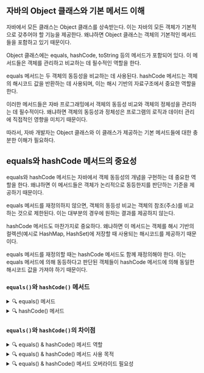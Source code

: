 ## 자바의 Object 클래스와 기본 메서드 이해

자바에서 모든 클래스는 Object 클래스를 상속받는다. 이는 자바의 모든 객체가 기본적으로 갖추어야 할 기능을 제공한다. 왜냐하면 Object 클래스는 객체의 기본적인 메서드들을 포함하고 있기 때문이다.

Object 클래스에는 equals, hashCode, toString 등의 메서드가 포함되어 있다. 이 메서드들은 객체를 관리하고 비교하는 데 필수적인 역할을 한다.

equals 메서드는 두 객체의 동등성을 비교하는 데 사용된다. hashCode 메서드는 객체의 해시코드 값을 반환하는 데 사용되며, 이는 해시 기반의 자료구조에서 중요한 역할을 한다.

이러한 메서드들은 자바 프로그래밍에서 객체의 동등성 비교와 객체의 정체성을 관리하는 데 필수적이다. 왜냐하면 객체의 동등성과 정체성은 프로그램의 로직과 데이터 관리에 직접적인 영향을 미치기 때문이다.

따라서, 자바 개발자는 Object 클래스와 이 클래스가 제공하는 기본 메서드들에 대한 충분한 이해가 필요하다.

## equals와 hashCode 메서드의 중요성

equals와 hashCode 메서드는 자바에서 객체 동등성의 개념을 구현하는 데 중요한 역할을 한다. 왜냐하면 이 메서드들은 객체가 논리적으로 동등한지를 판단하는 기준을 제공하기 때문이다.

equals 메서드를 재정의하지 않으면, 객체의 동등성 비교는 객체의 참조(주소)를 비교하는 것으로 제한된다. 이는 대부분의 경우에 원하는 결과를 제공하지 않는다.

hashCode 메서드도 마찬가지로 중요하다. 왜냐하면 이 메서드는 객체를 해시 기반의 컬렉션(예시로 HashMap, HashSet)에 저장할 때 사용되는 해시코드를 제공하기 때문이다.

equals 메서드를 재정의할 때는 hashCode 메서드도 함께 재정의해야 한다. 이는 equals 메서드에 의해 동등하다고 판단된 객체들이 hashCode 메서드에 의해 동일한 해시코드 값을 가져야 하기 때문이다.

### `equals()`와 `hashCode()` 메서드

<details>
<summary>🔍 equals() 메서드</summary>
equals() 메서드는 두 객체의 값이 일치하는지를 판단하여, 일치할 경우 true, 그렇지 않을 경우 false를 반환합니다. 기본적으로는 객체의 참조(주소)를 비교하지만, 클래스에서 오버라이드하여 값 비교를 수행할 수 있습니다.
</details>

<details>
<summary>🔍 hashCode() 메서드</summary>
hashCode() 메서드는 객체의 해시코드를 반환합니다. 이 해시코드는 객체의 주소값을 기반으로 생성되며, 객체를 해시 기반의 컬렉션(예: HashMap, HashSet)에서 사용할 때 유용합니다. 객체가 동일하다면 같은 해시코드를 반환해야 합니다.
</details>

### `equals()`와 `hashCode()`의 차이점

<details>
<summary>🔍 equals() & hashCode() 메서드 역할</summary>
    - equals(): 객체의 값 비교
    - hashCode(): 객체의 해시코드 생성
</details>

<details>
<summary>🔍 equals() & hashCode() 메서드 사용 목적</summary>
    - equals(): 객체의 동등성 판단
    - hashCode(): 해시 기반 컬렉션에서의 효율적인 데이터 관리
</details>

<details>
<summary>🔍 equals() & hashCode() 메서드 오버라이드 필요성</summary>
    - 두 메서드는 함께 오버라이드해야 하며, equals()가 true인 두 객체는 반드시 같은 hashCode() 값을 가져야 합니다.
</details>
